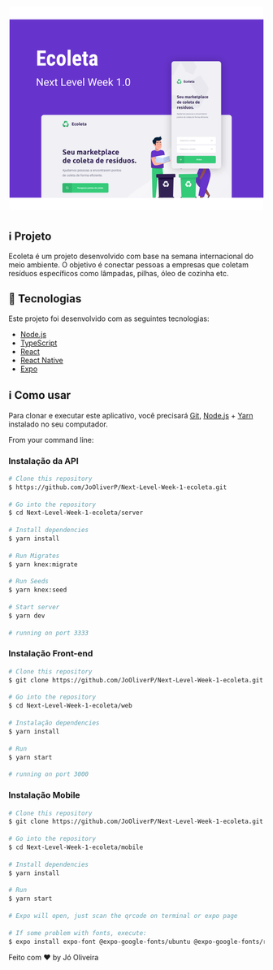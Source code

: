 <h1 align="center">
    <img alt="NextLevelWeek" title="#NextLevelWeek" src=".github/ecoleta.svg" width="500px" />
</h1>

## :information_source: Projeto

Ecoleta é um projeto desenvolvido com base na semana internacional do meio ambiente.
O objetivo é conectar pessoas a empresas que coletam resíduos específicos como lâmpadas, pilhas, óleo de cozinha etc.


## :rocket: Tecnologias

Este projeto foi desenvolvido com as seguintes tecnologias:

- [Node.js][nodejs]
- [TypeScript][typescript]
- [React][reactjs]
- [React Native][rn]
- [Expo][expo]


## :information_source: Como usar


Para clonar e executar este aplicativo, você precisará [Git](https://git-scm.com), [Node.js][nodejs] + [Yarn][yarn] instalado no seu computador.

From your command line:

### Instalação da API 

```bash
# Clone this repository
$ https://github.com/JoOliverP/Next-Level-Week-1-ecoleta.git

# Go into the repository
$ cd Next-Level-Week-1-ecoleta/server

# Install dependencies
$ yarn install

# Run Migrates
$ yarn knex:migrate

# Run Seeds
$ yarn knex:seed

# Start server
$ yarn dev

# running on port 3333
```

### Instalação Front-end

```bash
# Clone this repository
$ git clone https://github.com/JoOliverP/Next-Level-Week-1-ecoleta.git

# Go into the repository
$ cd Next-Level-Week-1-ecoleta/web

# Instalação dependencies
$ yarn install

# Run
$ yarn start

# running on port 3000
```

### Instalação Mobile

```bash
# Clone this repository
$ git clone https://github.com/JoOliverP/Next-Level-Week-1-ecoleta.git

# Go into the repository
$ cd Next-Level-Week-1-ecoleta/mobile

# Install dependencies
$ yarn install

# Run
$ yarn start

# Expo will open, just scan the qrcode on terminal or expo page

# If some problem with fonts, execute:
$ expo install expo-font @expo-google-fonts/ubuntu @expo-google-fonts/roboto

```

Feito com ♥ by Jó Oliveira

[nodejs]: https://nodejs.org/
[typescript]: https://www.typescriptlang.org/
[expo]: https://expo.io/
[reactjs]: https://reactjs.org
[rn]: https://facebook.github.io/react-native/
[yarn]: https://yarnpkg.com/
